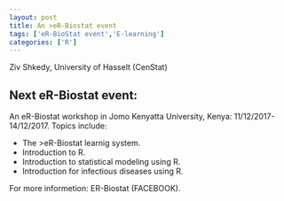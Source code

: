 ```yaml
---
layout: post
title: An >eR-Biostat event
tags: ['eR-BioStat event','E-learning']
categories: ['R']
---
```


Ziv Shkedy, University of Hasselt (CenStat)


Next eR-Biostat event:
----------------------

An eR-Biostat workshop in Jomo Kenyatta University, Kenya: 11/12/2017-14/12/2017. Topics include:

* The >eR-Biostat learnig system.
* Introduction to R.
* Introduction to statistical modeling using R.
* Introduction for infectious diseases using R.

For more informetion: ER-Biostat (FACEBOOK).




